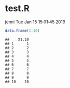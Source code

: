 test.R
================
jenni
Tue Jan 15 15:01:45 2019

``` r
data.frame(1:10)
```

    ##    X1.10
    ## 1      1
    ## 2      2
    ## 3      3
    ## 4      4
    ## 5      5
    ## 6      6
    ## 7      7
    ## 8      8
    ## 9      9
    ## 10    10
